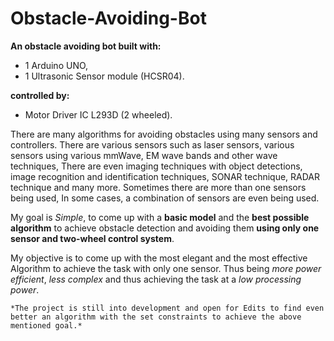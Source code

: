 Obstacle-Avoiding-Bot
===


**An obstacle avoiding bot built with:**
* 1 Arduino UNO,
* 1 Ultrasonic Sensor module (HCSR04).


**controlled by:** 
* Motor Driver IC L293D (2 wheeled). 


There are many algorithms for avoiding obstacles using many sensors and controllers. There are various sensors such as laser sensors, various sensors using various mmWave, EM wave bands and other wave techniques, There are even imaging techniques with object detections, image recognition and identification techniques, SONAR technique, RADAR technique and many more. Sometimes there are more than one sensors being used, In some cases, a combination of sensors are even being used.

My goal is *Simple*, to come up with a **basic model** and the **best possible algorithm** to achieve obstacle detection and avoiding them **using only one sensor and two-wheel control system**.

My objective is to come up with the most elegant and the most effective Algorithm to achieve the task with only one sensor. Thus being *more power efficient*, *less complex* and thus achieving the task at a *low processing power*.


```
*The project is still into development and open for Edits to find even better an algorithm with the set constraints to achieve the above mentioned goal.*
```
